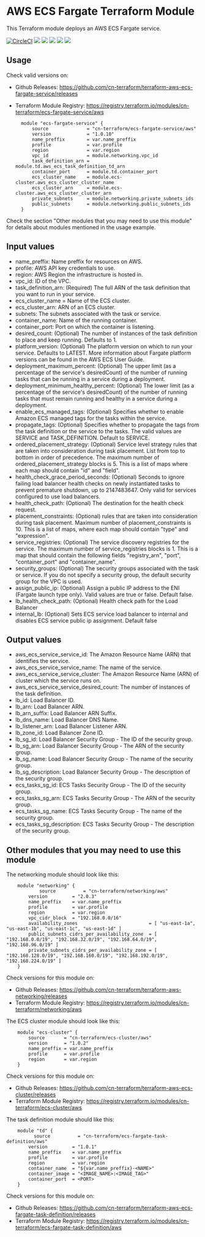 # AWS ECS Fargate Terraform Module #

This Terraform module deploys an AWS ECS Fargate service.

[![CircleCI](https://circleci.com/gh/cn-terraform/terraform-aws-ecs-fargate-service/tree/master.svg?style=svg)](https://circleci.com/gh/cn-terraform/terraform-aws-ecs-fargate-service/tree/master)
[![](https://img.shields.io/github/license/cn-terraform/terraform-aws-ecs-fargate-service)](https://github.com/cn-terraform/terraform-aws-ecs-fargate-service)
[![](https://img.shields.io/github/issues/cn-terraform/terraform-aws-ecs-fargate-service)](https://github.com/cn-terraform/terraform-aws-ecs-fargate-service)
[![](https://img.shields.io/github/issues-closed/cn-terraform/terraform-aws-ecs-fargate-service)](https://github.com/cn-terraform/terraform-aws-ecs-fargate-service)
[![](https://img.shields.io/github/languages/code-size/cn-terraform/terraform-aws-ecs-fargate-service)](https://github.com/cn-terraform/terraform-aws-ecs-fargate-service)
[![](https://img.shields.io/github/repo-size/cn-terraform/terraform-aws-ecs-fargate-service)](https://github.com/cn-terraform/terraform-aws-ecs-fargate-service)

## Usage

Check valid versions on:
* Github Releases: <https://github.com/cn-terraform/terraform-aws-ecs-fargate-service/releases>
* Terraform Module Registry: <https://registry.terraform.io/modules/cn-terraform/ecs-fargate-service/aws>

        module "ecs-fargate-service" {
            source              = "cn-terraform/ecs-fargate-service/aws"
            version             = "1.0.10"
            name_preffix        = var.name_preffix
            profile             = var.profile
            region              = var.region
            vpc_id              = module.networking.vpc_id
            task_definition_arn = module.td.aws_ecs_task_definition_td_arn
            container_port      = module.td.container_port
            ecs_cluster_name    = module.ecs-cluster.aws_ecs_cluster_cluster_name
            ecs_cluster_arn     = module.ecs-cluster.aws_ecs_cluster_cluster_arn
            private_subnets     = module.networking.private_subnets_ids
            public_subnets      = module.networking.public_subnets_ids
        }

Check the section "Other modules that you may need to use this module" for details about modules mentioned in the usage example.

## Input values

* name_preffix: Name preffix for resources on AWS.
* profile: AWS API key credentials to use.
* region: AWS Region the infrastructure is hosted in.
* vpc_id: ID of the VPC.
* task_definition_arn: (Required) The full ARN of the task definition that you want to run in your service.
* ecs_cluster_name = Name of the ECS cluster.
* ecs_cluster_arn: ARN of an ECS cluster.
* subnets: The subnets associated with the task or service.
* container_name: Name of the running container.
* container_port: Port on which the container is listening.
* desired_count: (Optional) The number of instances of the task definition to place and keep running. Defaults to 1.
* platform_version: (Optional) The platform version on which to run your service. Defaults to LATEST. More information about Fargate platform versions can be found in the AWS ECS User Guide.
* deployment_maximum_percent: (Optional) The upper limit (as a percentage of the service's desiredCount) of the number of running tasks that can be running in a service during a deployment.
* deployment_minimum_healthy_percent: (Optional) The lower limit (as a percentage of the service's desiredCount) of the number of running tasks that must remain running and healthy in a service during a deployment.
* enable_ecs_managed_tags: (Optional) Specifies whether to enable Amazon ECS managed tags for the tasks within the service.
* propagate_tags: (Optional) Specifies whether to propagate the tags from the task definition or the service to the tasks. The valid values are SERVICE and TASK_DEFINITION. Default to SERVICE.
* ordered_placement_strategy: (Optional) Service level strategy rules that are taken into consideration during task placement. List from top to bottom in order of precedence. The maximum number of ordered_placement_strategy blocks is 5. This is a list of maps where each map should contain "id" and "field".
* health_check_grace_period_seconds: (Optional) Seconds to ignore failing load balancer health checks on newly instantiated tasks to prevent premature shutdown, up to 2147483647. Only valid for services configured to use load balancers.
* health_check_path: (Optional) The destination for the health check request.
* placement_constraints: (Optional) rules that are taken into consideration during task placement. Maximum number of placement_constraints is 10. This is a list of maps, where each map should contain "type" and "expression".
* service_registries: (Optional) The service discovery registries for the service. The maximum number of service_registries blocks is 1. This is a map that should contain the following fields "registry_arn", "port", "container_port" and "container_name".
* security_groups: (Optional) The security groups associated with the task or service. If you do not specify a security group, the default security group for the VPC is used.
* assign_public_ip: (Optional) Assign a public IP address to the ENI (Fargate launch type only). Valid values are true or false. Default false.
* lb_health_check_path: (Optional) Health check path for the Load Balancer
* internal_lb: (Optional) Sets ECS service load balancer to internal and disables ECS service public ip assignment. Default false

## Output values

* aws_ecs_service_service_id: The Amazon Resource Name (ARN) that identifies the service.
* aws_ecs_service_service_name: The name of the service.
* aws_ecs_service_service_cluster: The Amazon Resource Name (ARN) of cluster which the service runs on.
* aws_ecs_service_service_desired_count: The number of instances of the task definition.
* lb_id: Load Balancer ID.
* lb_arn: Load Balancer ARN.
* lb_arn_suffix: Load Balancer ARN Suffix.
* lb_dns_name: Load Balancer DNS Name.
* lb_listener_arn: Load Balancer Listener ARN.
* lb_zone_id: Load Balancer Zone ID.
* lb_sg_id: Load Balancer Security Group - The ID of the security group.
* lb_sg_arn: Load Balancer Security Group - The ARN of the security group.
* lb_sg_name: Load Balancer Security Group - The name of the security group.
* lb_sg_description: Load Balancer Security Group - The description of the security group.
* ecs_tasks_sg_id: ECS Tasks Security Group - The ID of the security group.
* ecs_tasks_sg_arn: ECS Tasks Security Group - The ARN of the security group.
* ecs_tasks_sg_name: ECS Tasks Security Group - The name of the security group.
* ecs_tasks_sg_description: ECS Tasks Security Group - The description of the security group.

## Other modules that you may need to use this module

The networking module should look like this:

        module "networking" {
    		    source          = "cn-terraform/networking/aws"
            version         = "2.0.3"
            name_preffix    = var.name_preffix
            profile         = var.profile
            region          = var.region
            vpc_cidr_block  = "192.168.0.0/16"
            availability_zones                          = [ "us-east-1a", "us-east-1b", "us-east-1c", "us-east-1d" ]
            public_subnets_cidrs_per_availability_zone  = [ "192.168.0.0/19", "192.168.32.0/19", "192.168.64.0/19", "192.168.96.0/19" ]
            private_subnets_cidrs_per_availability_zone = [ "192.168.128.0/19", "192.168.160.0/19", "192.168.192.0/19", "192.168.224.0/19" ]
    	}

Check versions for this module on:
* Github Releases: <https://github.com/cn-terraform/terraform-aws-networking/releases>
* Terraform Module Registry: <https://registry.terraform.io/modules/cn-terraform/networking/aws>

The ECS cluster module should look like this:

        module "ecs-cluster" {
            source       = "cn-terraform/ecs-cluster/aws"
            version      = "1.0.2"
            name_preffix = var.name_preffix
            profile      = var.profile
            region       = var.region
        }

Check versions for this module on:
* Github Releases: <https://github.com/cn-terraform/terraform-aws-ecs-cluster/releases>
* Terraform Module Registry: <https://registry.terraform.io/modules/cn-terraform/ecs-cluster/aws>

The task definition module should like this:

        module "td" {
    	      source          = "cn-terraform/ecs-fargate-task-definition/aws"
            version         = "1.0.1"
            name_preffix    = var.name_preffix
            profile         = var.profile
            region          = var.region
            container_name  = "${var.name_preffix}-<NAME>"
            container_image = "<IMAGE_NAME>:<IMAGE_TAG>"
            container_port  = <PORT>
    	}

Check versions for this module on:
* Github Releases: <https://github.com/cn-terraform/terraform-aws-ecs-fargate-task-definition/releases>
* Terraform Module Registry: <https://registry.terraform.io/modules/cn-terraform/ecs-fargate-task-definition/aws>

